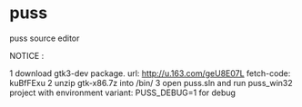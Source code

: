 # puss
puss source editor

NOTICE :

1 download gtk3-dev package.
  url: http://u.163.com/geU8E07L
  fetch-code: kuBfFExu
2 unzip gtk-x86.7z into /bin/
3 open puss.sln and run puss_win32 project with environment variant: PUSS_DEBUG=1 for debug

